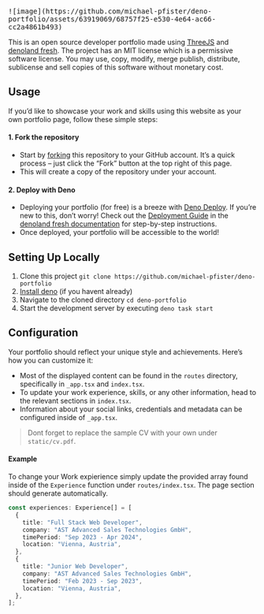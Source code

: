 <kbd>
![image](https://github.com/michael-pfister/deno-portfolio/assets/63919069/68757f25-e530-4e64-ac66-cc2a4861b493)</kbd>

This is an open source developer portfolio made using
[ThreeJS](https://threejs.org/) and [denoland fresh](https://fresh.deno.dev/).
The project has an MIT license which is a permissive software license. You may
use, copy, modify, merge publish, distribute, sublicense and sell copies of this
software without monetary cost.

## Usage

If you’d like to showcase your work and skills using this website as your own
portfolio page, follow these simple steps:

#### 1. Fork the repository

- Start by
  [forking](https://docs.github.com/en/pull-requests/collaborating-with-pull-requests/working-with-forks/fork-a-repo)
  this repository to your GitHub account. It’s a quick process – just click the
  “Fork” button at the top right of this page.
- This will create a copy of the repository under your account.

#### 2. Deploy with Deno

- Deploying your portfolio (for free) is a breeze with
  [Deno Deploy](https://deno.com/deploy). If you’re new to this, don’t worry!
  Check out the
  [Deployment Guide](https://fresh.deno.dev/docs/getting-started/deploy-to-production)
  in the
  [denoland fresh documentation](https://fresh.deno.dev/docs/introduction) for
  step-by-step instructions.
- Once deployed, your portfolio will be accessible to the world!

## Setting Up Locally

1. Clone this project
   `git clone https://github.com/michael-pfister/deno-portfolio`
2. [Install deno](https://docs.deno.com/runtime/manual/getting_started/installation)
   (if you havent already)
3. Navigate to the cloned directory `cd deno-portfolio`
4. Start the development server by executing `deno task start`

## Configuration

Your portfolio should reflect your unique style and achievements. Here’s how you
can customize it:

- Most of the displayed content can be found in the `routes` directory,
  specifically in `_app.tsx` and `index.tsx`.
- To update your work experience, skills, or any other information, head to the
  relevant sections in `index.tsx`.
- Information about your social links, credentials and metadata can be
  configured inside of `_app.tsx`.

> Dont forget to replace the sample CV with your own under `static/cv.pdf`.

#### Example

To change your Work expierience simply update the provided array found inside of
the `Experience` function under `routes/index.tsx`. The page section should
generate automatically.

```ts
const experiences: Experience[] = [
  {
    title: "Full Stack Web Developer",
    company: "AST Advanced Sales Technologies GmbH",
    timePeriod: "Sep 2023 - Apr 2024",
    location: "Vienna, Austria",
  },
  {
    title: "Junior Web Developer",
    company: "AST Advanced Sales Technologies GmbH",
    timePeriod: "Feb 2023 - Sep 2023",
    location: "Vienna, Austria",
  },
];
```
